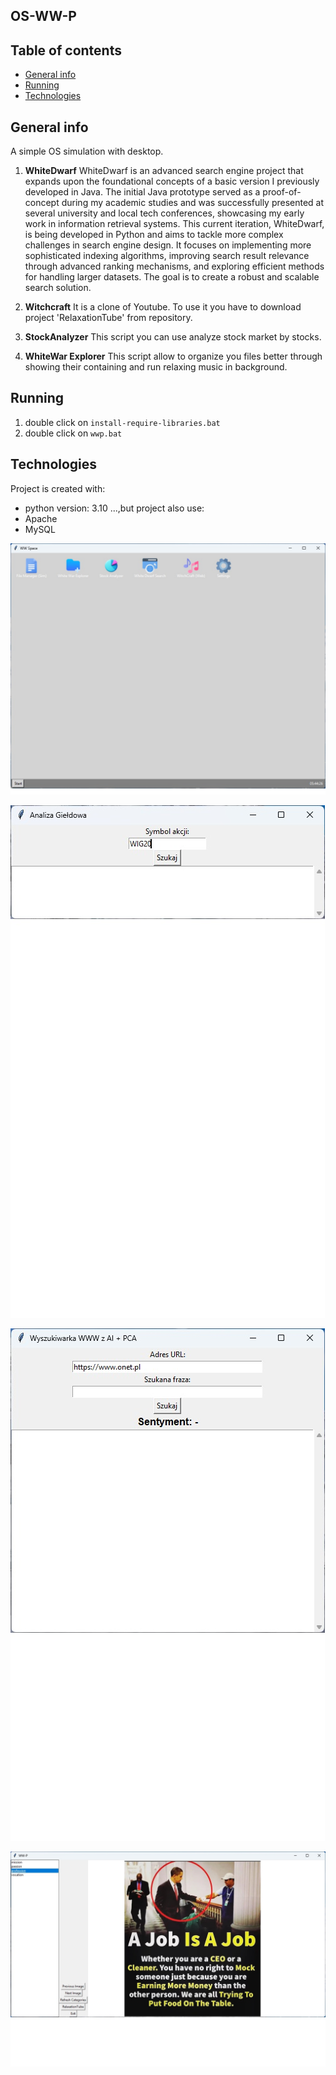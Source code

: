 ## OS-WW-P

## Table of contents
* [General info](#general-info)
* [Running](#running)
* [Technologies](#technologies)

## General info
A simple OS simulation with desktop.

1. **WhiteDwarf**
WhiteDwarf is an advanced search engine project that expands upon the foundational concepts of a basic version I previously developed in Java.
The initial Java prototype served as a proof-of-concept during my academic studies and was successfully presented at several university and 
local tech conferences, showcasing my early work in information retrieval systems.
This current iteration, WhiteDwarf, is being developed in Python and aims to tackle more complex challenges in search engine design. 
It focuses on implementing more sophisticated indexing algorithms, improving search result relevance through advanced ranking mechanisms, 
and exploring efficient methods for handling larger datasets. The goal is to create a robust and scalable search solution.

2. **Witchcraft**
It is a clone of Youtube. To use it you have to download project 'RelaxationTube' from repository.

3. **StockAnalyzer**
This script you can use analyze stock market by stocks.

3. **WhiteWar Explorer**
This script allow to organize you files better through showing their containing and run relaxing music in background.



## Running

1. double click on `install-require-libraries.bat`
2. double click on `wwp.bat`
	
## Technologies
Project is created with:
* python version: 3.10
...,but project also use:
* Apache
* MySQL

![image alt](https://github.com/PiotrIT2015/OS-WW-P/blob/master/screenshot.jpeg?raw=true)

![image alt](https://github.com/PiotrIT2015/OS-WW-P/blob/master/screenshot-stock-analyzer.jpg?raw=true)

![image alt](https://github.com/PiotrIT2015/OS-WW-P/blob/master/screenshot-whitedwarf.jpg?raw=true)

![image alt](https://github.com/PiotrIT2015/OS-WW-P/blob/master/screenshot-whitewar-explorer.jpg?raw=true)
